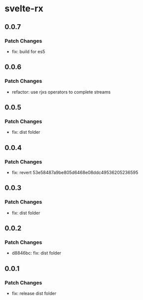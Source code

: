 # svelte-rx

## 0.0.7

### Patch Changes

- fix: build for es5

## 0.0.6

### Patch Changes

- refactor: use rjxs operators to complete streams

## 0.0.5

### Patch Changes

- fix: dist folder

## 0.0.4

### Patch Changes

- fix: revert 53e58487a9be805d6468e08ddc49536205236595

## 0.0.3

### Patch Changes

- fix: dist folder

## 0.0.2

### Patch Changes

- d8846bc: fix: dist folder

## 0.0.1

### Patch Changes

- fix: release dist folder
